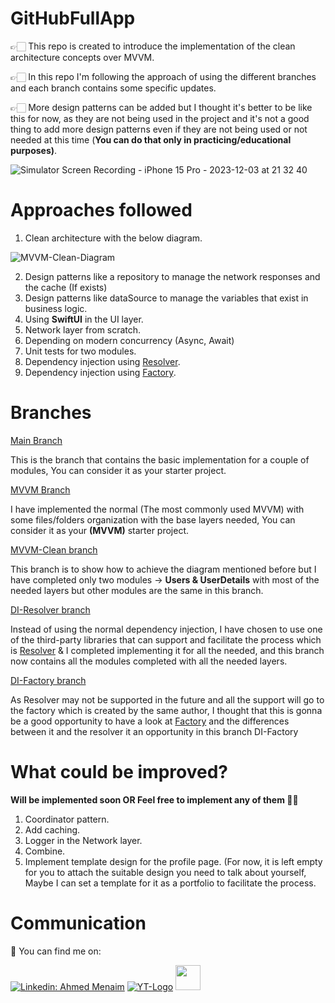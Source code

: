 # GitHubFullApp
 
👉🏻 This repo is created to introduce the implementation of the clean architecture concepts over MVVM.

👉🏻 In this repo I'm following the approach of using the different branches and each branch contains some specific updates.

👉🏻 More design patterns can be added but I thought it's better to be like this for now, as they are not being used in the project and it's not a good thing to add more design patterns even if they are not being used or not needed at this time (**You can do that only in practicing/educational purposes)**.

![Simulator Screen Recording - iPhone 15 Pro - 2023-12-03 at 21 32 40](https://github.com/AhmedMenaim/GitHubFullApp/assets/26345314/4bc2024a-8649-4934-9921-d0627637b603)


# Approaches followed

1. Clean architecture with the below diagram.

![MVVM-Clean-Diagram](https://github.com/AhmedMenaim/GitHubFullApp/assets/26345314/7ad00c4a-2ca4-467e-9a26-a33ff8fefe3a)

2. Design patterns like a repository to manage the network responses and the cache (If exists)
3. Design patterns like dataSource to manage the variables that exist in business logic.
4. Using **SwiftUI** in the UI layer.
5. Network layer from scratch.
6. Depending on modern concurrency (Async, Await)
7. Unit tests for two modules.
8. Dependency injection using [Resolver](https://github.com/hmlongco/Resolver).
9. Dependency injection using [Factory](https://github.com/hmlongco/Factory).

# Branches

[Main Branch](https://github.com/AhmedMenaim/GitHubFullApp/tree/main)

This is the branch that contains the basic implementation for a couple of modules, You can consider it as your starter project.

[MVVM Branch](https://github.com/AhmedMenaim/GitHubFullApp/tree/MVVM)

I have implemented the normal (The most commonly used MVVM) with some files/folders organization with the base layers needed, You can consider it as your **(MVVM)** starter project.

[MVVM-Clean branch](https://github.com/AhmedMenaim/GitHubFullApp/tree/MVVM-Clean)

This branch is to show how to achieve the diagram mentioned before but I have completed only two modules -> **Users & UserDetails** with most of the needed layers but other modules are the same in this branch.

[DI-Resolver branch](https://github.com/AhmedMenaim/GitHubFullApp/tree/DI-Resolver) 

Instead of using the normal dependency injection, I have chosen to use one of the third-party libraries that can support and facilitate the process which is [Resolver](https://github.com/hmlongco/Resolver) & I completed implementing it for all the needed, and this branch now contains all the modules completed with all the needed layers. 

[DI-Factory branch](https://github.com/AhmedMenaim/GitHubFullApp/tree/DI-Factory)

As Resolver may not be supported in the future and all the support will go to the factory which is created by the same author, I thought that this is gonna be a good opportunity to have a look at [Factory](https://github.com/hmlongco/Factory) and the differences between it and the resolver it an opportunity in this branch DI-Factory


# What could be improved? 

**Will be implemented soon **OR** Feel free to implement any of them ✊🏻**

1. Coordinator pattern.
2. Add caching.
3. Logger in the Network layer.
4. Combine.
5. Implement template design for the profile page. (For now, it is left empty for you to attach the suitable design you need to talk about yourself, Maybe I can set a template for it as a portfolio to facilitate the process.

# Communication

📳 You can find me on:

[![Linkedin: Ahmed Menaim](https://img.shields.io/badge/-Menaim-blue?style=flat-square&logo=Linkedin&logoColor=white&link=https://www.linkedin.com/in/menaim/)](https://www.linkedin.com/in/menaim/) [![YT-Logo](https://user-images.githubusercontent.com/26345314/162580151-8af04674-1da2-4934-98e1-9067dd93ea84.png)](https://www.youtube.com/@MenaimAcademy) 
<a href="https://stackoverflow.com/users/14437411/menaim"> <img src= "https://user-images.githubusercontent.com/26345314/162581545-9cec2771-efa9-4992-a331-ebda39ddb7fc.png" width="40">
